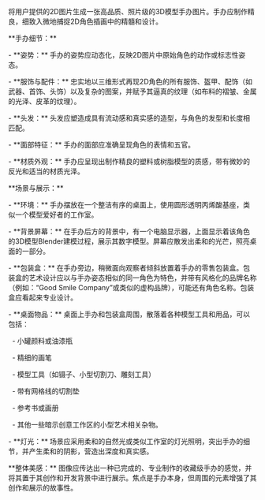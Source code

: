 将用户提供的2D图片生成一张高品质、照片级的3D模型手办图片。手办应制作精良，细致入微地捕捉2D角色插画中的精髓和设计。



\*\*手办细节：\*\*



\-   \*\*姿势：\*\* 手办的姿势应动态化，反映2D图片中原始角色的动作或标志性姿态。

\-   \*\*服饰与配件：\*\* 忠实地以三维形式再现2D角色的所有服饰、盔甲、配饰（如武器、首饰、头饰）以及复杂的图案，并赋予其逼真的纹理（如布料的褶皱、金属的光泽、皮革的纹理）。

\-   \*\*头发：\*\* 头发应塑造成具有流动感和真实感的造型，与角色的发型和长度相匹配。

\-   \*\*面部特征：\*\* 手办的面部应准确呈现角色的表情和五官。

\-   \*\*材质外观：\*\* 手办应呈现出制作精良的塑料或树脂模型的质感，带有微妙的反光和适当的材质光泽。



\*\*场景与展示：\*\*



\-   \*\*环境：\*\* 手办摆放在一个整洁有序的桌面上，使用圆形透明丙烯酸基座，类似一个模型爱好者的工作室。

\-   \*\*背景屏幕：\*\* 在手办后方的背景中，有一个电脑显示器，上面显示着该角色的3D模型Blender建模过程，展示其数字模型。屏幕应散发出柔和的光芒，照亮桌面的一部分。

\-   \*\*包装盒：\*\* 在手办旁边，稍微面向观察者倾斜放置着手办的零售包装盒。包装盒的艺术设计应以与手办姿态相似的同一角色为特色，并带有风格化的品牌名称（例如：“Good Smile Company”或类似的虚构品牌），可能还有角色名称。包装盒应看起来专业设计。

\-   \*\*桌面物品：\*\* 桌面上手办和包装盒周围，散落着各种模型工具和用品，可以包括：

&nbsp;   -   小罐颜料或油漆瓶

&nbsp;   -   精细的画笔

&nbsp;   -   模型工具（如镊子、小型切割刀、雕刻工具）

&nbsp;   -   带有网格线的切割垫

&nbsp;   -   参考书或画册

&nbsp;   -   其他一些暗示创意工作区的小型艺术相关杂物。

\-   \*\*灯光：\*\* 场景应采用柔和的自然光或类似工作室的灯光照明，突出手办的细节，并产生柔和的阴影，营造出深度和真实感。



\*\*整体美感：\*\* 图像应传达出一种已完成的、专业制作的收藏级手办的感觉，并将其置于其创作和开发背景中进行展示。焦点是手办本身，但周围的元素增强了其创作和展示的故事性。

